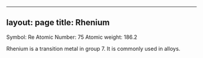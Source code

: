 ----
layout: page
title: Rhenium
----


Symbol: Re
Atomic Number: 75
Atomic weight: 186.2

Rhenium is a transition metal in group 7. It is commonly used in alloys.
